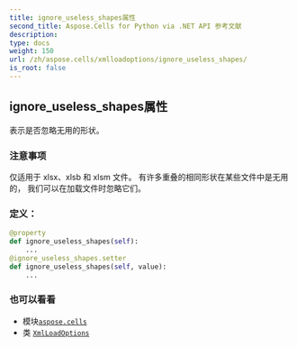 ```yaml
---
title: ignore_useless_shapes属性
second_title: Aspose.Cells for Python via .NET API 参考文献
description:
type: docs
weight: 150
url: /zh/aspose.cells/xmlloadoptions/ignore_useless_shapes/
is_root: false
---
```

## ignore_useless_shapes属性

表示是否忽略无用的形状。

### 注意事项

仅适用于 xlsx、xlsb 和 xlsm 文件。
有许多重叠的相同形状在某些文件中是无用的，
我们可以在加载文件时忽略它们。
### 定义：
```python
@property
def ignore_useless_shapes(self):
    ...
@ignore_useless_shapes.setter
def ignore_useless_shapes(self, value):
    ...
```

### 也可以看看
* 模块[`aspose.cells`](../../)
* 类 [`XmlLoadOptions`](/cells/python-net/zh/aspose.cells/xmlloadoptions)
